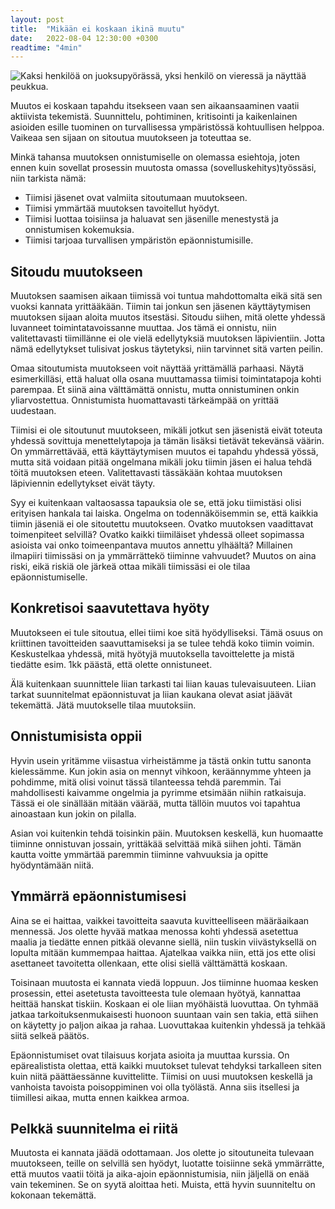 ```yaml
---
layout: post
title:  "Mikään ei koskaan ikinä muutu"
date:   2022-08-04 12:30:00 +0300
readtime: "4min"
---
```


![Kaksi henkilöä on juoksupyörässä, yksi henkilö on vieressä ja näyttää peukkua.](/assets/img/juoksupyora.png)

Muutos ei koskaan tapahdu itsekseen vaan sen aikaansaaminen vaatii aktiivista tekemistä. Suunnittelu, pohtiminen, kritisointi ja kaikenlainen asioiden esille tuominen on turvallisessa ympäristössä kohtuullisen helppoa. Vaikeaa sen sijaan on sitoutua muutokseen ja toteuttaa se.

<!-- excerpt-end -->

Minkä tahansa muutoksen onnistumiselle on olemassa esiehtoja, joten ennen kuin sovellat prosessin muutosta omassa (sovelluskehitys)työssäsi, niin tarkista nämä:

- Tiimisi jäsenet ovat valmiita sitoutumaan muutokseen.
- Tiimisi ymmärtää muutoksen tavoitellut hyödyt.
- Tiimisi luottaa toisiinsa ja haluavat sen jäsenille menestystä ja onnistumisen kokemuksia.
- Tiimisi tarjoaa turvallisen ympäristön epäonnistumisille.

## Sitoudu muutokseen

Muutoksen saamisen aikaan tiimissä voi tuntua mahdottomalta eikä sitä sen vuoksi kannata yrittääkään. Tiimin tai jonkun sen jäsenen käyttäytymisen muutoksen sijaan aloita muutos itsestäsi. Sitoudu siihen, mitä olette yhdessä luvanneet toimintatavoissanne muuttaa. Jos tämä ei onnistu, niin valitettavasti tiimillänne ei ole vielä edellytyksiä muutoksen läpivientiin. Jotta nämä edellytykset tulisivat joskus täytetyksi, niin tarvinnet sitä varten peilin.

Omaa sitoutumista muutokseen voit näyttää yrittämällä parhaasi. Näytä esimerkilläsi, että haluat olla osana muuttamassa tiimisi toimintatapoja kohti parempaa. Et siinä aina välttämättä onnistu, mutta onnistuminen onkin yliarvostettua. Onnistumista huomattavasti tärkeämpää on yrittää uudestaan.

Tiimisi ei ole sitoutunut muutokseen, mikäli jotkut sen jäsenistä eivät toteuta yhdessä sovittuja menettelytapoja ja tämän lisäksi tietävät tekevänsä väärin. On ymmärrettävää, että käyttäytymisen muutos ei tapahdu yhdessä yössä, mutta sitä voidaan pitää ongelmana mikäli joku tiimin jäsen ei halua tehdä töitä muutoksen eteen. Valitettavasti tässäkään kohtaa muutoksen läpiviennin edellytykset eivät täyty. 

Syy ei kuitenkaan valtaosassa tapauksia ole se, että joku tiimistäsi olisi erityisen hankala tai laiska. Ongelma on todennäköisemmin se, että kaikkia tiimin jäseniä ei ole sitoutettu muutokseen. Ovatko muutoksen vaadittavat toimenpiteet selvillä? Ovatko kaikki tiimiläiset yhdessä olleet sopimassa asioista vai onko toimeenpantava muutos annettu ylhäältä? Millainen ilmapiiri tiimissäsi on ja ymmärrättekö tiiminne vahvuudet? Muutos on aina riski, eikä riskiä ole järkeä ottaa mikäli tiimissäsi ei ole tilaa epäonnistumiselle.

## Konkretisoi saavutettava hyöty

Muutokseen ei tule sitoutua, ellei tiimi koe sitä hyödylliseksi. Tämä osuus on kriittinen tavoitteiden saavuttamiseksi ja se tulee tehdä koko tiimin voimin. Keskustelkaa yhdessä, mitä hyötyjä muutoksella tavoittelette ja mistä tiedätte esim. 1kk päästä, että olette onnistuneet.

Älä kuitenkaan suunnittele liian tarkasti tai liian kauas tulevaisuuteen. Liian tarkat suunnitelmat epäonnistuvat ja liian kaukana olevat asiat jäävät tekemättä. Jätä muutokselle tilaa muutoksiin.

## Onnistumisista oppii

Hyvin usein yritämme viisastua virheistämme ja tästä onkin tuttu sanonta kielessämme. Kun jokin asia on mennyt vihkoon, keräännymme yhteen ja pohdimme, mitä olisi voinut tässä tilanteessa tehdä paremmin. Tai mahdollisesti kaivamme ongelmia ja pyrimme etsimään niihin ratkaisuja. Tässä ei ole sinällään mitään väärää, mutta tällöin muutos voi tapahtua ainoastaan kun jokin on pilalla.

Asian voi kuitenkin tehdä toisinkin päin. Muutoksen keskellä, kun huomaatte tiiminne onnistuvan jossain, yrittäkää selvittää mikä siihen johti. Tämän kautta voitte ymmärtää paremmin tiiminne vahvuuksia ja opitte hyödyntämään niitä.

## Ymmärrä epäonnistumisesi

Aina se ei haittaa, vaikkei tavoitteita saavuta kuvitteelliseen määräaikaan mennessä. Jos olette hyvää matkaa menossa kohti yhdessä asetettua maalia ja tiedätte ennen pitkää olevanne siellä, niin tuskin viivästyksellä on lopulta mitään kummempaa haittaa. Ajatelkaa vaikka niin, että jos ette olisi asettaneet tavoitetta ollenkaan, ette olisi siellä välttämättä koskaan.

Toisinaan muutosta ei kannata viedä loppuun. Jos tiiminne huomaa kesken prosessin, ettei asetetusta tavoitteesta tule olemaan hyötyä, kannattaa heittää hanskat tiskiin. Koskaan ei ole liian myöhäistä luovuttaa. On tyhmää jatkaa tarkoituksenmukaisesti huonoon suuntaan vain sen takia, että siihen on käytetty jo paljon aikaa ja rahaa. Luovuttakaa kuitenkin yhdessä ja tehkää siitä selkeä päätös.

Epäonnistumiset ovat tilaisuus korjata asioita ja muuttaa kurssia. On epärealistista olettaa, että kaikki muutokset tulevat tehdyksi tarkalleen siten kuin niitä päättäessänne kuvittelitte. Tiimisi on uusi muutoksen keskellä ja vanhoista tavoista poisoppiminen voi olla työlästä. Anna siis itsellesi ja tiimillesi aikaa, mutta ennen kaikkea armoa.

## Pelkkä suunnitelma ei riitä

Muutosta ei kannata jäädä odottamaan. Jos olette jo sitoutuneita tulevaan muutokseen, teille on selvillä sen hyödyt, luotatte toisiinne sekä ymmärrätte, että muutos vaatii töitä ja aika-ajoin epäonnistumisia, niin jäljellä on enää vain tekeminen. Se on syytä aloittaa heti. Muista, että hyvin suunniteltu on kokonaan tekemättä.


